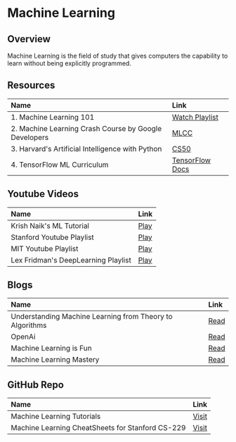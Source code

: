
# Machine Learning

## Overview

Machine Learning is the field of study that gives computers the capability to learn without being explicitly programmed.


## Resources

|Name                                                 | Link |
|  :---                                             | :---
|1. Machine Learning 101| [Watch Playlist](https://www.youtube.com/playlist?list=PLmbh4Mw9r8AFiAbvDaqk6cSNabuNGX6mr) |
|2. Machine Learning Crash Course by Google Developers|   [MLCC](https://developers.google.com/machine-learning/crash-course)|
|3. Harvard's Artificial Intelligence with Python|     [CS50](https://cs50.harvard.edu/ai/2020/)|
|4. TensorFlow ML Curriculum | [TensorFlow Docs](https://www.tensorflow.org/resources/learn-ml)|


## Youtube Videos

| Name | Link |
| :--- | :--- |
| Krish Naik's ML Tutorial | [Play](https://www.youtube.com/playlist?list=PLZoTAELRMXVPBTrWtJkn3wWQxZkmTXGwe)|
| Stanford Youtube Playlist | [Play](https://www.youtube.com/playlist?list=PLoROMvodv4rMiGQp3WXShtMGgzqpfVfbU)|
| MIT Youtube Playlist | [Play](https://www.youtube.com/playlist?list=PLoROMvodv4rMiGQp3WXShtMGgzqpfVfbU)|
| Lex Fridman's DeepLearning Playlist | [Play](https://www.youtube.com/watch?v=0VH1Lim8gL8&list=PLrAXtmErZgOeiKm4sgNOknGvNjby9efdf)|

## Blogs

| Name | Link |
| :--- | :--- |
| Understanding Machine Learning from Theory to Algorithms | [Read](https://www.cs.huji.ac.il/~shais/UnderstandingMachineLearning/understanding-machine-learning-theory-algorithms.pdf)|
| OpenAi | [Read](https://openai.com/)|
| Machine Learning is Fun | [Read](https://www.machinelearningisfun.com/)|
| Machine Learning Mastery | [Read](https://machinelearningmastery.com/blog/)|

## GitHub Repo

| Name | Link |
| :--- | :--- |
| Machine Learning Tutorials | [Visit](https://github.com/ujjwalkarn/Machine-Learning-Tutorials)|
| Machine Learning CheatSheets for Stanford CS-229 | [Visit](https://github.com/afshinea/stanford-cs-229-machine-learning)|

